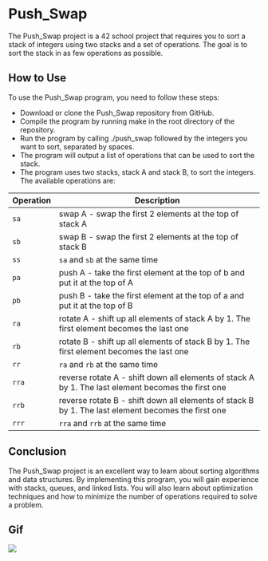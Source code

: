 # Push_Swap
The Push_Swap project is a 42 school project that requires you to sort a stack of integers using two stacks and a set of operations. The goal is to sort the stack in as few operations as possible.

## How to Use
To use the Push_Swap program, you need to follow these steps:
+ Download or clone the Push_Swap repository from GitHub.
+ Compile the program by running make in the root directory of the repository.
+ Run the program by calling ./push_swap followed by the integers you want to sort, separated by spaces.
+ The program will output a list of operations that can be used to sort the stack.
+ The program uses two stacks, stack A and stack B, to sort the integers. The available operations are:

| Operation | Description |
| ------------ | ------------ |
| `sa` | swap A - swap the first 2 elements at the top of stack A |
| `sb` | swap B - swap the first 2 elements at the top of stack B |
| `ss` | `sa` and `sb` at the same time |
| `pa` | push A - take the first element at the top of b and put it at the top of A |
| `pb` | push B - take the first element at the top of a and put it at the top of B |
| `ra` | rotate A - shift up all elements of stack A by 1. The first element becomes the last one |
| `rb` | rotate B - shift up all elements of stack B by 1. The first element becomes the last one |
| `rr` | `ra` and `rb` at the same time |
| `rra` | reverse rotate A - shift down all elements of stack A by 1. The last element becomes the first one |
| `rrb` | reverse rotate B - shift down all elements of stack B by 1. The last element becomes the first one |
| `rrr` | `rra` and `rrb` at the same time |


## Conclusion
The Push_Swap project is an excellent way to learn about sorting algorithms and data structures. By implementing this program, you will gain experience with stacks, queues, and linked lists. You will also learn about optimization techniques and how to minimize the number of operations required to solve a problem.

## Gif
<img src="https://github.com/anolivei/Push_swap42/blob/main/images/push_swap.gif?raw=true"/>
